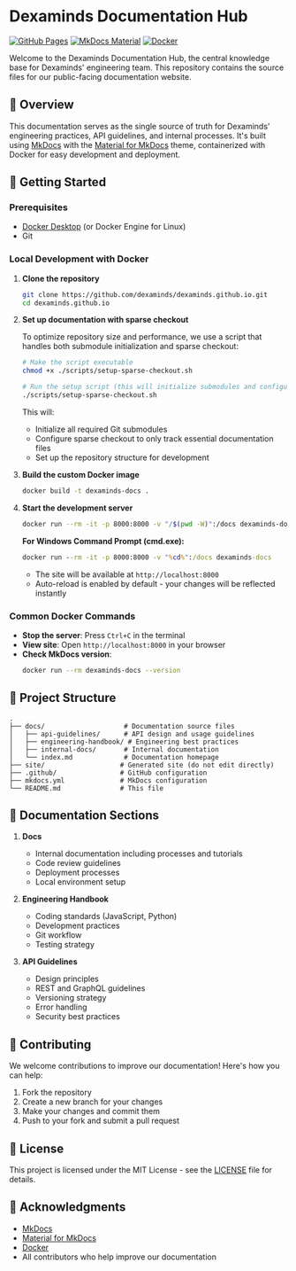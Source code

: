 # Dexaminds Documentation Hub

[![GitHub Pages](https://img.shields.io/badge/GitHub-Pages-brightgreen.svg)](https://dexaminds.github.io/)
[![MkDocs Material](https://img.shields.io/badge/MkDocs-Material-blue.svg)](https://squidfunk.github.io/mkdocs-material/)
[![Docker](https://img.shields.io/badge/Docker-Container-2496ED?logo=docker)](https://www.docker.com/)

Welcome to the Dexaminds Documentation Hub, the central knowledge base for Dexaminds' engineering team. This repository contains the source files for our public-facing documentation website.

## 📖 Overview

This documentation serves as the single source of truth for Dexaminds' engineering practices, API guidelines, and internal processes. It's built using [MkDocs](https://www.mkdocs.org/) with the [Material for MkDocs](https://squidfunk.github.io/mkdocs-material/) theme, containerized with Docker for easy development and deployment.

## 🚀 Getting Started

### Prerequisites

- [Docker Desktop](https://www.docker.com/products/docker-desktop/) (or Docker Engine for Linux)
- Git

### Local Development with Docker

1. **Clone the repository**
   ```bash
   git clone https://github.com/dexaminds/dexaminds.github.io.git
   cd dexaminds.github.io
   ```

2. **Set up documentation with sparse checkout**

   To optimize repository size and performance, we use a script that handles both submodule initialization and sparse checkout:

   ```bash
   # Make the script executable
   chmod +x ./scripts/setup-sparse-checkout.sh
   
   # Run the setup script (this will initialize submodules and configure sparse checkout)
   ./scripts/setup-sparse-checkout.sh
   ```

   This will:
   - Initialize all required Git submodules
   - Configure sparse checkout to only track essential documentation files
   - Set up the repository structure for development

3. **Build the custom Docker image**
   ```bash
   docker build -t dexaminds-docs .
   ```

4. **Start the development server**
   ```bash
   docker run --rm -it -p 8000:8000 -v "/$(pwd -W)":/docs dexaminds-docs
   ```
   **For Windows Command Prompt (cmd.exe):**
   ```cmd
   docker run --rm -it -p 8000:8000 -v "%cd%":/docs dexaminds-docs
   ```
   - The site will be available at `http://localhost:8000`
   - Auto-reload is enabled by default - your changes will be reflected instantly

### Common Docker Commands

- **Stop the server**: Press `Ctrl+C` in the terminal
- **View site**: Open `http://localhost:8000` in your browser
- **Check MkDocs version**:
  ```bash
  docker run --rm dexaminds-docs --version
  ```

## 📂 Project Structure

```
.
├── docs/                    # Documentation source files
│   ├── api-guidelines/      # API design and usage guidelines
│   ├── engineering-handbook/ # Engineering best practices
│   ├── internal-docs/       # Internal documentation
│   └── index.md             # Documentation homepage
├── site/                   # Generated site (do not edit directly)
├── .github/                # GitHub configuration
├── mkdocs.yml              # MkDocs configuration
└── README.md               # This file
```

## 📝 Documentation Sections

1. **Docs**
   - Internal documentation including processes and tutorials
   - Code review guidelines
   - Deployment processes
   - Local environment setup

2. **Engineering Handbook**
   - Coding standards (JavaScript, Python)
   - Development practices
   - Git workflow
   - Testing strategy

3. **API Guidelines**
   - Design principles
   - REST and GraphQL guidelines
   - Versioning strategy
   - Error handling
   - Security best practices

## 🤝 Contributing

We welcome contributions to improve our documentation! Here's how you can help:

1. Fork the repository
2. Create a new branch for your changes
3. Make your changes and commit them
4. Push to your fork and submit a pull request

## 📄 License

This project is licensed under the MIT License - see the [LICENSE](LICENSE) file for details.

## 🙏 Acknowledgments

- [MkDocs](https://www.mkdocs.org/)
- [Material for MkDocs](https://squidfunk.github.io/mkdocs-material/)
- [Docker](https://www.docker.com/)
- All contributors who help improve our documentation
